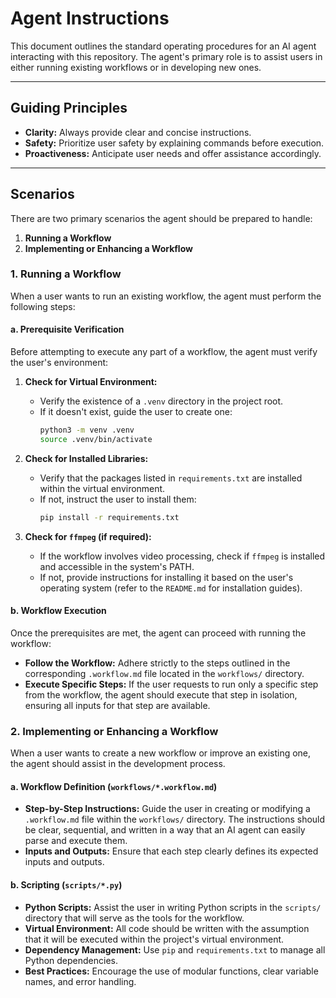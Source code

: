 # Agent Instructions

This document outlines the standard operating procedures for an AI agent interacting with this repository. The agent's primary role is to assist users in either running existing workflows or in developing new ones.

---

## Guiding Principles

-   **Clarity:** Always provide clear and concise instructions.
-   **Safety:** Prioritize user safety by explaining commands before execution.
-   **Proactiveness:** Anticipate user needs and offer assistance accordingly.

---

## Scenarios

There are two primary scenarios the agent should be prepared to handle:

1.  **Running a Workflow**
2.  **Implementing or Enhancing a Workflow**

### 1. Running a Workflow

When a user wants to run an existing workflow, the agent must perform the following steps:

#### a. Prerequisite Verification

Before attempting to execute any part of a workflow, the agent must verify the user's environment:

1.  **Check for Virtual Environment:**
    -   Verify the existence of a `.venv` directory in the project root.
    -   If it doesn't exist, guide the user to create one:
        ```bash
        python3 -m venv .venv
        source .venv/bin/activate
        ```

2.  **Check for Installed Libraries:**
    -   Verify that the packages listed in `requirements.txt` are installed within the virtual environment.
    -   If not, instruct the user to install them:
        ```bash
        pip install -r requirements.txt
        ```

3.  **Check for `ffmpeg` (if required):**
    -   If the workflow involves video processing, check if `ffmpeg` is installed and accessible in the system's PATH.
    -   If not, provide instructions for installing it based on the user's operating system (refer to the `README.md` for installation guides).

#### b. Workflow Execution

Once the prerequisites are met, the agent can proceed with running the workflow:

-   **Follow the Workflow:** Adhere strictly to the steps outlined in the corresponding `.workflow.md` file located in the `workflows/` directory.
-   **Execute Specific Steps:** If the user requests to run only a specific step from the workflow, the agent should execute that step in isolation, ensuring all inputs for that step are available.

### 2. Implementing or Enhancing a Workflow

When a user wants to create a new workflow or improve an existing one, the agent should assist in the development process.

#### a. Workflow Definition (`workflows/*.workflow.md`)

-   **Step-by-Step Instructions:** Guide the user in creating or modifying a `.workflow.md` file within the `workflows/` directory. The instructions should be clear, sequential, and written in a way that an AI agent can easily parse and execute them.
-   **Inputs and Outputs:** Ensure that each step clearly defines its expected inputs and outputs.

#### b. Scripting (`scripts/*.py`)

-   **Python Scripts:** Assist the user in writing Python scripts in the `scripts/` directory that will serve as the tools for the workflow.
-   **Virtual Environment:** All code should be written with the assumption that it will be executed within the project's virtual environment.
-   **Dependency Management:** Use `pip` and `requirements.txt` to manage all Python dependencies.
-   **Best Practices:** Encourage the use of modular functions, clear variable names, and error handling.